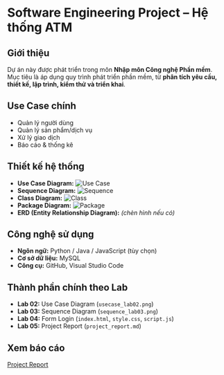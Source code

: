 # Software Engineering Project – Hệ thống ATM

## Giới thiệu
Dự án này được phát triển trong môn **Nhập môn Công nghệ Phần mềm**.  
Mục tiêu là áp dụng quy trình phát triển phần mềm, từ **phân tích yêu cầu, thiết kế, lập trình, kiểm thử và triển khai**.

## Use Case chính
- Quản lý người dùng  
- Quản lý sản phẩm/dịch vụ  
- Xử lý giao dịch  
- Báo cáo & thống kê  

## Thiết kế hệ thống
- **Use Case Diagram:** ![Use Case](./Lab02/usecase_lab02.png)  
- **Sequence Diagram:** ![Sequence](./Lab03/sequence_lab03.png)
- **Class Diagram:** ![Class](./Lab06/class_lab06.png)
- **Package Diagram:** ![Package](./Lab06/package_lab06.png)
- **ERD (Entity Relationship Diagram):** *(chèn hình nếu có)*  

## Công nghệ sử dụng
- **Ngôn ngữ:** Python / Java / JavaScript (tùy chọn)  
- **Cơ sở dữ liệu:** MySQL  
- **Công cụ:** GitHub, Visual Studio Code  


##  Thành phần chính theo Lab
- **Lab 02:** Use Case Diagram (`usecase_lab02.png`)  
- **Lab 03:** Sequence Diagram (`sequence_lab03.png`)  
- **Lab 04:** Form Login (`index.html`, `style.css`, `script.js`)  
- **Lab 05:** Project Report (`project_report.md`)  

##  Xem báo cáo
[ Project Report](./project_report.md)


